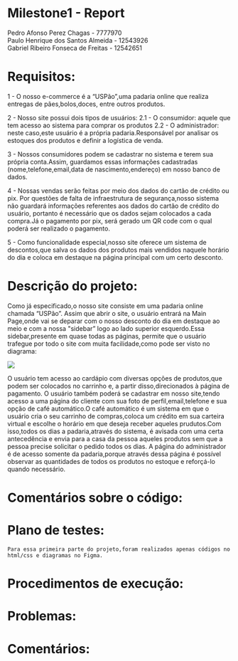 # Milestone1 - Report
   Pedro Afonso Perez Chagas - 7777970 <br>
   Paulo Henrique dos Santos Almeida - 12543926 <br>
   Gabriel Ribeiro Fonseca de Freitas - 12542651 <br>

# Requisitos:
   1 - O nosso e-commerce é a “USPão”,uma padaria online que realiza entregas de pães,bolos,doces, entre outros produtos.

   2 - Nosso site possui dois tipos de usuários:
        2.1 - O consumidor: aquele que tem acesso ao sistema para comprar os produtos
        2.2 - O administrador: neste caso,este usuário é a própria padaria.Responsável por analisar os estoques dos produtos e definir a logística de venda.

   3 - Nossos consumidores podem se cadastrar no sistema e terem sua própria conta.Assim, guardamos essas informações cadastradas (nome,telefone,email,data de nascimento,endereço) em nosso banco de dados.

   4 - Nossas vendas serão feitas por meio dos dados do cartão de crédito ou pix. Por questões de falta de infraestrutura de segurança,nosso sistema não guardará informações referentes aos dados do cartão de crédito do usuário, portanto é necessário que os dados sejam colocados a cada compra.Já o pagamento por pix, será gerado um QR code com o qual poderá ser realizado o pagamento.

   5 - Como funcionalidade especial,nosso site oferece um sistema de descontos,que salva os dados dos produtos mais vendidos naquele horário do dia e coloca em destaque na página principal com um certo desconto.


# Descrição do projeto:
   Como já especificado,o nosso site consiste em uma padaria online chamada “USPão”.
   Assim que abrir o site, o usuário entrará na Main Page,onde vai se deparar com o nosso desconto do dia em destaque ao meio e com a nossa "sidebar” logo ao lado superior esquerdo.Essa sidebar,presente em quase todas as páginas, permite que o usuário trafegue por todo o site com muita facilidade,como pode ser visto no diagrama:

<img src = "img/diagrama.png">

   O usuário tem acesso ao cardápio com diversas opções de produtos,que podem ser colocados no carrinho e, a partir disso,direcionados à página de pagamento.
   O usuário também poderá se cadastrar em nosso site,tendo acesso a uma página do cliente com sua foto de perfil,email,telefone e sua opção de café automático.O café automático é um sistema em que o usuário cria o seu carrinho de compras,coloca um crédito em sua carteira virtual e escolhe o horário em que deseja receber aqueles prudutos.Com isso,todos os dias a padaria,através do sistema, é avisada com uma certa antecedência e envia para a casa da pessoa aqueles produtos sem que a pessoa precise solicitar o pedido todos os dias.
   A página do administrador é de acesso somente da padaria,porque através dessa página é possível observar as quantidades de todos os produtos no estoque e reforçá-lo quando necessário.

# Comentários sobre o código:

# Plano de testes:
    Para essa primeira parte do projeto,foram realizados apenas códigos no html/css e diagramas no Figma.

# Procedimentos de execução:

# Problemas:

# Comentários:
